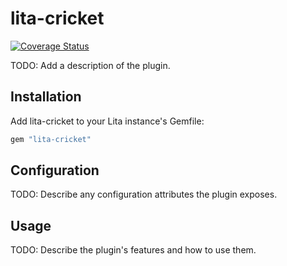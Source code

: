 # lita-cricket

[![Coverage Status](https://coveralls.io/repos/sjauld/lita-cricket/badge.png)](https://coveralls.io/r/sjauld/lita-cricket)

TODO: Add a description of the plugin.

## Installation

Add lita-cricket to your Lita instance's Gemfile:

``` ruby
gem "lita-cricket"
```

## Configuration

TODO: Describe any configuration attributes the plugin exposes.

## Usage

TODO: Describe the plugin's features and how to use them.
